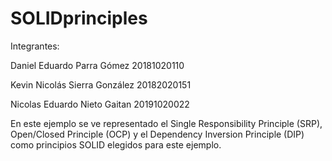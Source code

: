 # SOLIDprinciples
Integrantes:

Daniel Eduardo Parra Gómez 20181020110

Kevin Nicolás Sierra González 20182020151

Nicolas Eduardo Nieto Gaitan 20191020022

En este ejemplo se ve representado el Single Responsibility Principle (SRP), Open/Closed Principle (OCP) y el Dependency Inversion Principle (DIP) como principios SOLID elegidos para este ejemplo.
